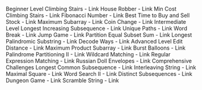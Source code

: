Beginner Level
Climbing Stairs - Link
House Robber - Link
Min Cost Climbing Stairs - Link
Fibonacci Number - Link
Best Time to Buy and Sell Stock - Link
Maximum Subarray - Link
Coin Change - Link
Intermediate Level
Longest Increasing Subsequence - Link
Unique Paths - Link
Word Break - Link
Jump Game - Link
Partition Equal Subset Sum - Link
Longest Palindromic Substring - Link
Decode Ways - Link
Advanced Level
Edit Distance - Link
Maximum Product Subarray - Link
Burst Balloons - Link
Palindrome Partitioning II - Link
Wildcard Matching - Link
Regular Expression Matching - Link
Russian Doll Envelopes - Link
Comprehensive Challenges
Longest Common Subsequence - Link
Interleaving String - Link
Maximal Square - Link
Word Search II - Link
Distinct Subsequences - Link
Dungeon Game - Link
Scramble String - Link
